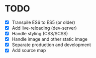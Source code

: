 # TODO

- [x] Transpile ES6 to ES5 (or older)
- [x] Add live-reloading (dev-server)
- [x] Handle styling (CSS/SCSS)
- [x] Handle image and other static image
- [x] Separate production and development 
- [x] Add source map
